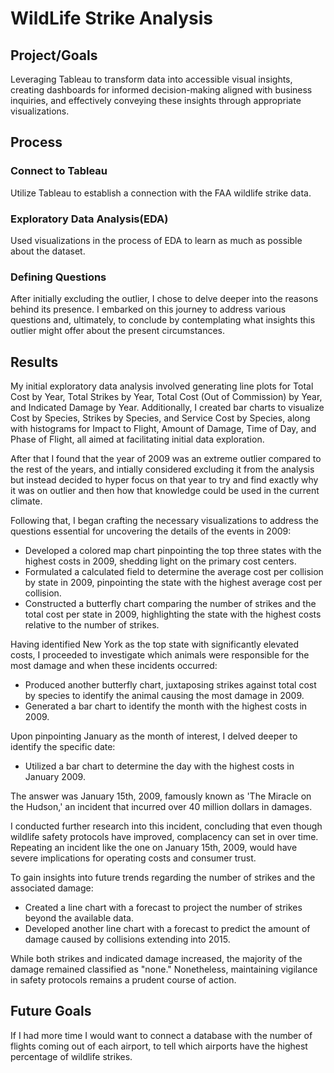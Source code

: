 # WildLife Strike Analysis

## Project/Goals
Leveraging Tableau to transform data into accessible visual insights, creating dashboards for informed decision-making aligned with business inquiries, and effectively conveying these insights through appropriate visualizations.

## Process
### Connect to Tableau
Utilize Tableau to establish a connection with the FAA wildlife strike data.

### Exploratory Data Analysis(EDA)
Used visualizations in the process of EDA to learn as much as possible about the dataset.

### Defining Questions
After initially excluding the outlier, I chose to delve deeper into the reasons behind its presence. I embarked on this journey to address various questions and, ultimately, to conclude by contemplating what insights this outlier might offer about the present circumstances.

## Results
My initial exploratory data analysis involved generating line plots for Total Cost by Year, Total Strikes by Year, Total Cost (Out of Commission) by Year, and Indicated Damage by Year. Additionally, I created bar charts to visualize Cost by Species, Strikes by Species, and Service Cost by Species, along with histograms for Impact to Flight, Amount of Damage, Time of Day, and Phase of Flight, all aimed at facilitating initial data exploration.

After that I found that the year of 2009 was an extreme outlier compared to the rest of the years, and intially considered excluding it from the analysis but instead decided to hyper focus on that year to try and find exactly why it was on outlier and then how that knowledge could be used in the current climate.

Following that, I began crafting the necessary visualizations to address the questions essential for uncovering the details of the events in 2009:

- Developed a colored map chart pinpointing the top three states with the highest costs in 2009, shedding light on the primary cost centers.
- Formulated a calculated field to determine the average cost per collision by state in 2009, pinpointing the state with the highest average cost per collision.
- Constructed a butterfly chart comparing the number of strikes and the total cost per state in 2009, highlighting the state with the highest costs relative to the number of strikes.

Having identified New York as the top state with significantly elevated costs, I proceeded to investigate which animals were responsible for the most damage and when these incidents occurred:

- Produced another butterfly chart, juxtaposing strikes against total cost by species to identify the animal causing the most damage in 2009.
- Generated a bar chart to identify the month with the highest costs in 2009.

Upon pinpointing January as the month of interest, I delved deeper to identify the specific date:

- Utilized a bar chart to determine the day with the highest costs in January 2009.
  
The answer was January 15th, 2009, famously known as 'The Miracle on the Hudson,' an incident that incurred over 40 million dollars in damages.

I conducted further research into this incident, concluding that even though wildlife safety protocols have improved, complacency can set in over time. Repeating an incident like the one on January 15th, 2009, would have severe implications for operating costs and consumer trust.

To gain insights into future trends regarding the number of strikes and the associated damage:

- Created a line chart with a forecast to project the number of strikes beyond the available data.
- Developed another line chart with a forecast to predict the amount of damage caused by collisions extending into 2015.

While both strikes and indicated damage increased, the majority of the damage remained classified as "none." Nonetheless, maintaining vigilance in safety protocols remains a prudent course of action.

## Future Goals
If I had more time I would want to connect a database with the number of flights coming out of each airport, to tell which airports have the highest percentage of wildlife strikes.

